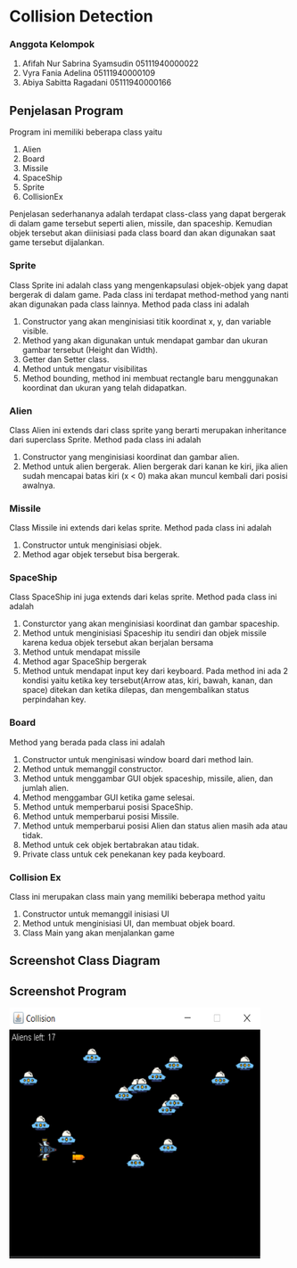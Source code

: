 # Collision Detection
### Anggota Kelompok
1. Afifah Nur Sabrina Syamsudin 05111940000022
2. Vyra Fania Adelina 05111940000109
3. Abiya Sabitta Ragadani 05111940000166

## Penjelasan Program
Program ini memiliki beberapa class yaitu
1. Alien
2. Board
3. Missile
4. SpaceShip
5. Sprite
6. CollisionEx

Penjelasan sederhananya adalah terdapat class-class yang dapat bergerak di dalam game tersebut seperti alien, missile, dan spaceship. Kemudian objek tersebut akan diinisiasi pada class board dan akan digunakan saat game tersebut dijalankan.

### Sprite
Class Sprite ini adalah class yang mengenkapsulasi objek-objek yang dapat bergerak di dalam game. Pada class ini terdapat method-method yang nanti akan digunakan pada class lainnya. Method pada class ini adalah
1. Constructor yang akan menginisiasi titik koordinat x, y, dan variable visible.
2. Method yang akan digunakan untuk mendapat gambar dan ukuran gambar tersebut (Height dan Width).
3. Getter dan Setter class.
4. Method untuk mengatur visibilitas
5. Method bounding, method ini membuat rectangle baru menggunakan koordinat dan ukuran yang telah didapatkan.

### Alien
Class Alien ini extends dari class sprite yang berarti merupakan inheritance dari superclass Sprite. Method pada class ini adalah
1. Constructor yang menginisiasi koordinat dan gambar alien.
2. Method untuk alien bergerak.
 Alien bergerak dari kanan ke kiri, jika alien sudah mencapai batas kiri (x < 0) maka akan muncul kembali dari posisi awalnya.
 
### Missile
Class Missile ini extends dari kelas sprite. Method pada class ini adalah
1. Constructor untuk menginisiasi objek.
2. Method agar objek tersebut bisa bergerak.

### SpaceShip
Class SpaceShip ini juga extends dari kelas sprite. Method pada class ini adalah
1. Consturctor yang akan menginisiasi koordinat dan gambar spaceship.
2. Method untuk menginisiasi Spaceship itu sendiri dan objek missile karena kedua objek tersebut akan berjalan bersama
3. Method untuk mendapat missile
4. Method agar SpaceShip bergerak
5. Method untuk mendapat input key dari keyboard. Pada method ini ada 2 kondisi yaitu ketika key tersebut(Arrow atas, kiri, bawah, kanan, dan space) ditekan dan ketika dilepas, dan mengembalikan status perpindahan key.

### Board
Method yang berada pada class ini adalah
1. Constructor untuk menginisasi window board dari method lain.
2. Method untuk memanggil constructor.
3. Method untuk menggambar GUI objek spaceship, missile, alien, dan jumlah alien.
4. Method menggambar GUI ketika game selesai.
5. Method untuk memperbarui posisi SpaceShip.
6. Method untuk memperbarui posisi Missile.
7. Method untuk memperbarui posisi Alien dan status alien masih ada atau tidak.
8. Method untuk cek objek bertabrakan atau tidak.
9. Private class untuk cek penekanan key pada keyboard.

### Collision Ex
Class ini merupakan class main yang memiliki beberapa method yaitu
1. Constructor untuk memanggil inisiasi UI
2. Method untuk menginisiasi UI, dan membuat objek board.
3. Class Main yang akan menjalankan game

## Screenshot Class Diagram


## Screenshot Program
<img src="Screenshot/SS_Collision_Detection3.png" width=450 height= 450>
